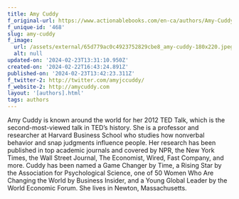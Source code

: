 ```yaml
---
title: Amy Cuddy
f_original-url: https://www.actionablebooks.com/en-ca/authors/Amy-Cuddy/
f_unique-id: '468'
slug: amy-cuddy
f_image:
  url: /assets/external/65d779ac0c4923752829cbe8_amy-cuddy-180x220.jpeg
  alt: null
updated-on: '2024-02-23T13:31:10.950Z'
created-on: '2024-02-22T16:43:24.891Z'
published-on: '2024-02-23T13:42:23.311Z'
f_twitter-2: http://twitter.com/amyjccuddy/
f_website-2: http://amycuddy.com
layout: '[authors].html'
tags: authors
---
```


Amy Cuddy is known around the world for her 2012 TED Talk, which is the second-most-viewed talk in TED’s history. She is a professor and researcher at Harvard Business School who studies how nonverbal behavior and snap judgments influence people. Her research has been published in top academic journals and covered by NPR, the New York Times, the Wall Street Journal, The Economist, Wired, Fast Company, and more. Cuddy has been named a Game Changer by Time, a Rising Star by the Association for Psychological Science, one of 50 Women Who Are Changing the World by Business Insider, and a Young Global Leader by the World Economic Forum. She lives in Newton, Massachusetts.
